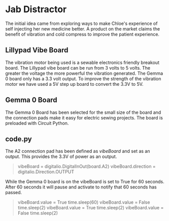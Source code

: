 # Jab Distractor

The initial idea came from exploring ways to make Chloe's experience of self injecting her new medicine better. A product on the market claims the benefit of vibration and cold compress to improve the patient experience.

## Lillypad Vibe Board

The vibration motor being used is a sewable electronics friendly breakout board. The Lillypad vibe board can be run from 3 volts to 5 volts. The greater the voltage the more powerful the vibration generated. The Gemma 0 board only has a 3.3 volt output. To improve the strength of the vibration motor we have used a 5V step up board to convert the 3.3V to 5V.

## Gemma 0 Board

The Gemma 0 Board has been selected for the small size of the board and the connection pads make it easy for electric sewing projects. The board is preloaded with Circuit Python.

## code.py

The A2 connection pad has been defined as *vibeBoard* and set as an output. This provides the 3.3V of power as an output.

> vibeBoard = digitalio.DigitalInOut(board.A2)
> vibeBoard.direction = digitalio.Direction.OUTPUT

While the Gemma 0 board is on the vibeBoard is set to True for 60 seconds. After 60 seconds it will pause and activate to notify that 60 seconds has passed.

> vibeBoard.value = True
> time.sleep(60)
> vibeBoard.value = False
> time.sleep(2)
> vibeBoard.value = True
> time.sleep(2)
> vibeBoard.value = False
> time.sleep(2)
